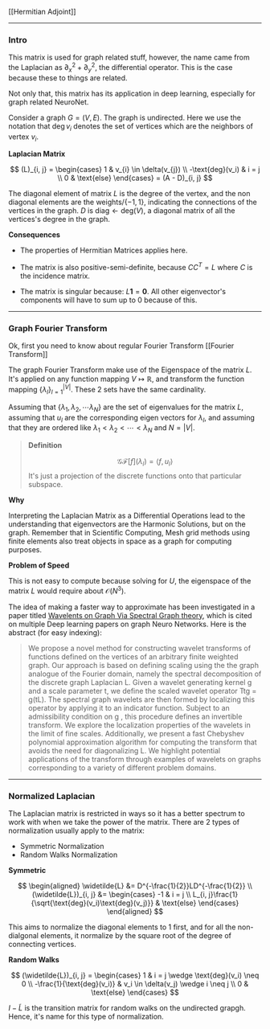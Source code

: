 [[Hermitian Adjoint]]

---
### **Intro**

This matrix is used for graph related stuff, however, the name came from the Laplacian as $\partial_x^2 +  \partial_y^2$, the differential operator. This is the case because these to things are related. 

Not only that, this matrix has its application in deep learning, especially for graph related NeuroNet. 

Consider a graph $G = (V, E)$. The graph is undirected. Here we use the notation that $\deg{v_i}$ denotes the set of vertices which are the neighbors of vertex $v_i$. 

**Laplacian Matrix**

$$
(L)_{i, j} = 
\begin{cases}
    1 & v_{i} \in \delta(v_{j}) 
    \\
    -\text{deg}(v_i) & i = j
    \\
    0 & \text{else}
\end{cases} = (A - D)_{i, j}
$$

The diagonal element of matrix $L$ is the degree of the vertex, and the non diagonal elements are the weights/$\{-1, 1\}$, indicating the connections of the vertices in the graph. $D$ is $\text{diag} \leftarrow \text{deg}(V)$, a diagonal matrix of all the vertices's degree in the graph. 

**Consequences**

* The properties of Hermitian Matrices applies here. 

* The matrix is also positive-semi-definite, because $CC^T = L$ where $C$ is the incidence matrix. 

* The matrix is singular because: $L\mathbf{1}= \mathbf{0}$. All other eigenvector's components will have to sum up to $0$ because of this. 

---
### **Graph Fourier Transform**

Ok, first you need to know about regular Fourier Transform [[Fourier Transform]]

The graph Fourier Transform make use of the Eigenspace of the matrix $L$. It's applied on any function mapping $V\mapsto \mathbb{R}$, and transform the function mapping $\{\lambda_l\}_{l = 1}^{|V|}$. These 2 sets have the same cardinality. 

Assuming that $\{\lambda_1, \lambda_2, \cdots \lambda_N\}$ are the set of eigenvalues for the matrix $L$, assuming that $u_l$ are the corresponding eigen vectors for $\lambda_l$, and assuming that they are ordered like $\lambda_1 < \lambda_2 < \cdots < \lambda_N$ and $N = |V|$. 

> **Definition**
> 
> $$
> \mathcal{GF}[f](\lambda_l) = \langle f,  u_l\rangle
> $$
> It's just a projection of the discrete functions onto that particular subspace. 

**Why**

Interpreting the Laplacian Matrix as a Differential Operations lead to the understanding that eigenvectors are the Harmonic Solutions, but on the graph. Remember that in Scientific Computing, Mesh grid methods using finite elements also treat objects in space as a graph for computing purposes. 

**Problem of Speed**

This is not easy to compute because solving for $U$, the eigenspace of the matrix $L$ would require about $\mathcal{O}(N^3)$. 

The idea of making a faster way to approximate has been investigated in a paper titled [Wavelents on Graph Via Spectral Graph theory](https://arxiv.org/pdf/0912.3848.pdf), which is cited on multiple Deep learning papers on graph Neuro Networks. Here is the abstract (for easy indexing): 

> We propose a novel method for constructing wavelet transforms of functions defined on the vertices of an arbitrary finite weighted graph. Our approach is based on defining scaling using the the graph analogue of the Fourier domain, namely the spectral decomposition of the discrete graph Laplacian L. Given a wavelet generating kernel g and a scale parameter t, we define the scaled wavelet operator Ttg = g(tL). The spectral graph wavelets are then formed by localizing this operator by applying it to an indicator function. Subject to an admissibility condition on g , this procedure defines an invertible transform. We explore the localization properties of the wavelets in the limit of fine scales. Additionally, we present a fast Chebyshev polynomial approximation algorithm for computing the transform that avoids the need for diagonalizing L. We highlight potential applications of the transform through examples of wavelets on graphs corresponding to a variety of different problem domains.


---
### **Normalized Laplacian**

The Laplacian matrix is restricted in ways so it has a better spectrum to work with when we take the power of the matrix. There are 2 types of normalization usually apply to the matrix: 

* Symmetric Normalization
* Random Walks Normalization

**Symmetric**

$$
\begin{aligned}
    \widetilde{L} &= D^{-\frac{1}{2}}LD^{-\frac{1}{2}}
    \\
    (\widetilde{L})_{i, j} &= \begin{cases}
        -1 & i = j
        \\
        L_{i, j}\frac{1}{\sqrt{\text{deg}(v_i)\text{deg}(v_j)}}
        & \text{else}
    \end{cases}
\end{aligned}
$$

This aims to normalize the diagonal elements to 1 first, and for all the non-dialgonal elements, it normalize by the square root of the degree of connecting vertices. 

**Random Walks** 

$$
(\widetilde{L})_{i, j} = 
\begin{cases}
    1 & i = j \wedge \text{deg}(v_i) \neq 0 
    \\
    -\frac{1}{\text{deg}(v_i)} & v_i \in \delta(v_j) \wedge i \neq j 
    \\
    0 & \text{else}
\end{cases}
$$

$I - \widetilde{L}$ is the transition matrix for random walks on the undirected grapgh. Hence, it's name for this type of normalization. 


